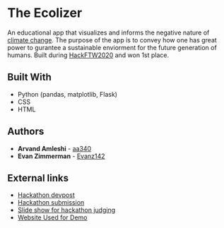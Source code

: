 # The Ecolizer 
An educational app that visualizes and informs the negative nature of [climate change](https://next.globalgoals.org/13-climate-action). The purpose of the app is to convey how one has great power to gurantee a sustainable enviorment for the future generation of humans.
Built during [HackFTW2020](https://hackftw.cf/) and won 1st place.

## Built With

* Python (pandas, matplotlib, Flask)
* CSS
* HTML

## Authors

* **Arvand Amleshi** - [aa340](https://github.com/aa340)
* **Evan Zimmerman** - [Evanz142](https://github.com/Evanz142)

## External links

* [Hackathon devpost](https://hack-for-the-world.devpost.com/)
* [Hackathon submission](https://devpost.com/software/the-ecolizer)
* [Slide show for hackathon judging](https://docs.google.com/presentation/d/1r7HgRs788RTII9A9DMW11g5_NpVuwp6UrOYQtV5OGu4/edit?usp=sharing)
* [Website Used for Demo](hackftw2020-2.evanzimmerman.repl.co)
